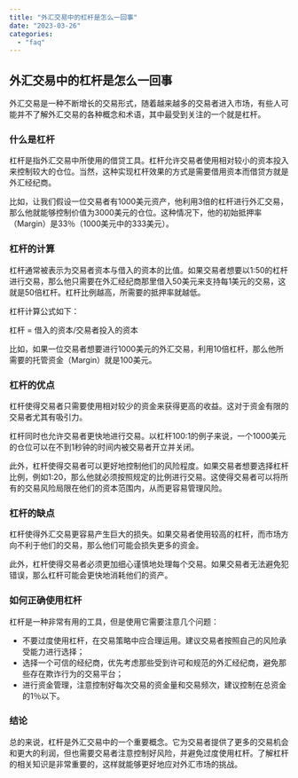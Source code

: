 ```yaml
---
title: "外汇交易中的杠杆是怎么一回事"
date: "2023-03-26"
categories: 
  - "faq"
---
```


## 外汇交易中的杠杆是怎么一回事

外汇交易是一种不断增长的交易形式，随着越来越多的交易者进入市场，有些人可能并不了解外汇交易的各种概念和术语，其中最受到关注的一个就是杠杆。

### 什么是杠杆

杠杆是指外汇交易中所使用的借贷工具。杠杆允许交易者使用相对较小的资本投入来控制较大的仓位。当然，这种实现杠杆效果的方式是需要借用资本而借贷方就是外汇经纪商。

比如，让我们假设一位交易者有1000美元资产，他利用3倍的杠杆进行外汇交易，那么他就能够控制价值为3000美元的仓位。这种情况下，他的初始抵押率（Margin）是33％（1000美元中的333美元）。

### 杠杆的计算

杠杆通常被表示为交易者资本与借入的资本的比值。如果交易者想要以1:50的杠杆进行交易，那么他只需要在外汇经纪商那里借入50美元来支持每1美元的交易，这就是50倍杠杆。杠杆比例越高，所需要的抵押率就越低。

杠杆计算公式如下：

杠杆 = 借入的资本/交易者投入的资本

比如，如果一位交易者想要进行1000美元的外汇交易，利用10倍杠杆，那么他所需要的托管资金（Margin）就是100美元。

### 杠杆的优点

杠杆使得交易者只需要使用相对较少的资金来获得更高的收益。这对于资金有限的交易者尤其有吸引力。

杠杆同时也允许交易者更快地进行交易。以杠杆100:1的例子来说，一个1000美元的仓位可以在不到1秒钟的时间内被交易者开立并关闭。

此外，杠杆使得交易者可以更好地控制他们的风险程度。如果交易者想要选择杠杆比例，例如1:20，那么他就必须按照规定的比例进行交易。这使得交易者可以将所有的交易风险局限在他们的资本范围内，从而更容易管理风险。

### 杠杆的缺点

杠杆使得外汇交易更容易产生巨大的损失。如果交易者使用较高的杠杆，而市场方向不利于他们的交易，那么他们可能会损失更多的资金。

此外，杠杆使得交易者必须更加细心谨慎地处理每个交易。如果交易者无法避免犯错误，那么杠杆可能会更快地消耗他们的资产。

### 如何正确使用杠杆

杠杆是一种非常有用的工具，但是使用它需要注意几个问题：

- 不要过度使用杠杆，在交易策略中应合理运用。建议交易者按照自己的风险承受能力进行选择；
- 选择一个可信的经纪商，优先考虑那些受到许可和规范的外汇经纪商，避免那些存在欺诈行为的交易平台；
- 进行资金管理，注意控制好每次交易的资金量和交易频次，建议控制在总资金的1％以下。

### 结论

总的来说，杠杆是外汇交易中的一个重要概念。它为交易者提供了更多的交易机会和更大的利润，但也需要交易者注意控制好风险，并避免过度使用杠杆。了解杠杆的相关知识是非常重要的，这样就能够更好地应对外汇市场的挑战。
